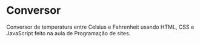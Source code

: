 # Conversor
Conversor de temperatura entre Celsius e Fahrenheit usando HTML, CSS e JavaScript feito na aula de Programação de sites.
